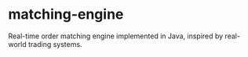 # matching-engine
Real-time order matching engine implemented in Java, inspired by real-world trading systems.
